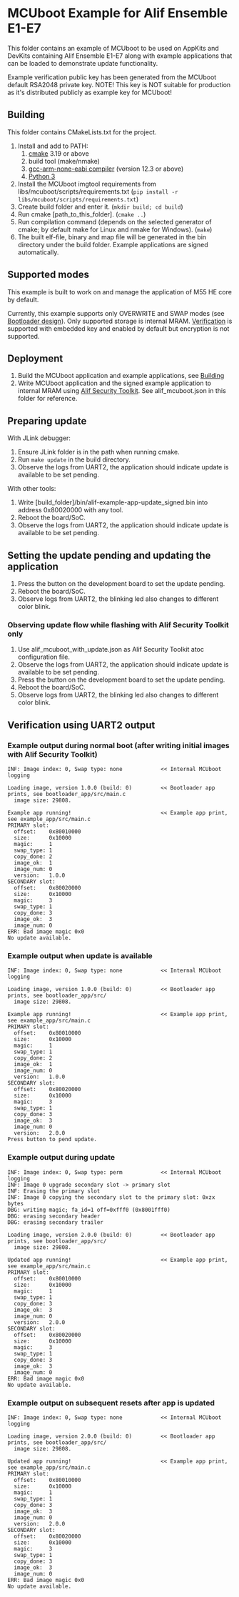 # MCUboot Example for Alif Ensemble E1-E7

This folder contains an example of MCUboot to be used on AppKits and DevKits containing Alif Ensemble E1-E7 along with example applications that can be loaded to demonstrate update functionality.

Example verification public key has been generated from the MCUboot default RSA2048 private key.
NOTE! This key is NOT suitable for production as it's distributed publicly as example key for MCUboot!

## Building

This folder contains CMakeLists.txt for the project.

1. Install and add to PATH:
    1. [cmake](https://cmake.org/) 3.19 or above
    1. build tool (make/nmake)
    1. [gcc-arm-none-eabi compiler](https://developer.arm.com/downloads/-/arm-gnu-toolchain-downloads) (version 12.3 or above)
    1. [Python 3](https://www.python.org/)
1. Install the MCUboot imgtool requirements from libs/mcuboot/scripts/requirements.txt (`pip install -r libs/mcuboot/scripts/requirements.txt`)
1. Create build folder and enter it. (`mkdir build; cd build`)
1. Run cmake [path_to_this_folder]. (`cmake ..`)
1. Run compilation command (depends on the selected generator of cmake; by default make for Linux and nmake for Windows). (`make`)
1. The built elf-file, binary and map file will be generated in the bin directory under the build folder. Example applications are signed automatically.

## Supported modes

This example is built to work on and manage the application of M55 HE core by default.

Currently, this example supports only OVERWRITE and SWAP modes (see [Bootloader design](https://docs.mcuboot.com/design.html#image-slots)). Only supported storage is internal MRAM. [Verification](https://docs.mcuboot.com/design.html#security) is supported with embedded key and enabled by default but encryption is not supported.

## Deployment

1. Build the MCUboot application and example applications, see [Building](#building)
1. Write MCUboot application and the signed example application to internal MRAM using [Alif Security Toolkit](https://alifsemi.com/support/software-tools/ensemble/). See alif_mcuboot.json in this folder for reference.

## Preparing update

With JLink debugger:
1. Ensure JLink folder is in the path when running cmake.
1. Run `make update` in the build directory.
1. Observe the logs from UART2, the application should indicate update is available to be set pending.

With other tools:
1. Write [build_folder]/bin/alif-example-app-update_signed.bin into address 0x80020000 with any tool.
1. Reboot the board/SoC.
1. Observe the logs from UART2, the application should indicate update is available to be set pending.

## Setting the update pending and updating the application

1. Press the button on the development board to set the update pending.
1. Reboot the board/SoC.
1. Observe logs from UART2, the blinking led also changes to different color blink.

### Observing update flow while flashing with Alif Security Toolkit only

1. Use alif_mcuboot_with_update.json as Alif Security Toolkit atoc configuration file.
1. Observe the logs from UART2, the application should indicate update is available to be set pending.
1. Press the button on the development board to set the update pending.
1. Reboot the board/SoC.
1. Observe logs from UART2, the blinking led also changes to different color blink.

## Verification using UART2 output

### Example output during normal boot (after writing initial images with Alif Security Toolkit)

    INF: Image index: 0, Swap type: none            << Internal MCUboot logging

    Loading image, version 1.0.0 (build: 0)         << Bootloader app prints, see bootloader_app/src/main.c
      image size: 29808.

    Example app running!                            << Example app print, see example_app/src/main.c
    PRIMARY slot:
      offset:    0x80010000
      size:      0x10000
      magic:     1
      swap_type: 1
      copy_done: 2
      image_ok:  1
      image_num: 0
      version:   1.0.0
    SECONDARY slot:
      offset:    0x80020000
      size:      0x10000
      magic:     3
      swap_type: 1
      copy_done: 3
      image_ok:  3
      image_num: 0
    ERR: Bad image magic 0x0
    No update available.

### Example output when update is available

    INF: Image index: 0, Swap type: none            << Internal MCUboot logging

    Loading image, version 1.0.0 (build: 0)         << Bootloader app prints, see bootloader_app/src/
      image size: 29808.

    Example app running!                            << Example app print, see example_app/src/main.c
    PRIMARY slot:
      offset:    0x80010000
      size:      0x10000
      magic:     1
      swap_type: 1
      copy_done: 2
      image_ok:  1
      image_num: 0
      version:   1.0.0
    SECONDARY slot:
      offset:    0x80020000
      size:      0x10000
      magic:     3
      swap_type: 1
      copy_done: 3
      image_ok:  3
      image_num: 0
      version:   2.0.0
    Press button to pend update.



### Example output during update

    INF: Image index: 0, Swap type: perm            << Internal MCUboot logging
    INF: Image 0 upgrade secondary slot -> primary slot
    INF: Erasing the primary slot
    INF: Image 0 copying the secondary slot to the primary slot: 0xzx bytes
    DBG: writing magic; fa_id=1 off=0xfff0 (0x8001fff0)
    DBG: erasing secondary header
    DBG: erasing secondary trailer

    Loading image, version 2.0.0 (build: 0)         << Bootloader app prints, see bootloader_app/src/
      image size: 29808.

    Updated app running!                            << Example app print, see example_app/src/main.c
    PRIMARY slot:
      offset:    0x80010000
      size:      0x10000
      magic:     1
      swap_type: 1
      copy_done: 3
      image_ok:  3
      image_num: 0
      version:   2.0.0
    SECONDARY slot:
      offset:    0x80020000
      size:      0x10000
      magic:     3
      swap_type: 1
      copy_done: 3
      image_ok:  3
      image_num: 0
    ERR: Bad image magic 0x0
    No update available.


### Example output on subsequent resets after app is updated

    INF: Image index: 0, Swap type: none            << Internal MCUboot logging

    Loading image, version 2.0.0 (build: 0)         << Bootloader app prints, see bootloader_app/src/
      image size: 29808.

    Updated app running!                            << Example app print, see example_app/src/main.c
    PRIMARY slot:
      offset:    0x80010000
      size:      0x10000
      magic:     1
      swap_type: 1
      copy_done: 3
      image_ok:  3
      image_num: 0
      version:   2.0.0
    SECONDARY slot:
      offset:    0x80020000
      size:      0x10000
      magic:     3
      swap_type: 1
      copy_done: 3
      image_ok:  3
      image_num: 0
    ERR: Bad image magic 0x0
    No update available.